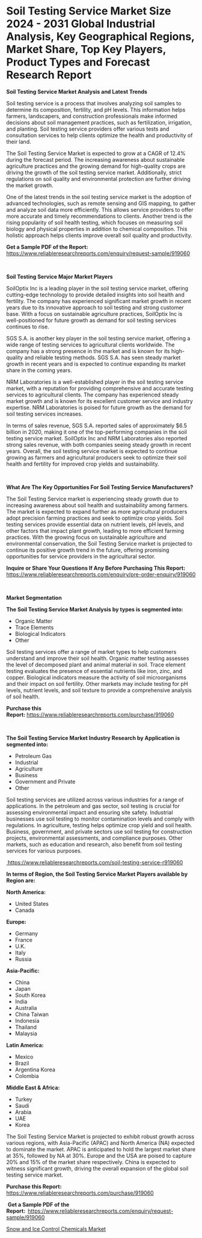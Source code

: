 <p><h1>Soil Testing Service Market Size 2024 - 2031 Global Industrial Analysis, Key Geographical Regions, Market Share, Top Key Players, Product Types and Forecast Research Report</h1></p><p><strong>Soil Testing Service Market Analysis and Latest Trends</strong></p>
<p><p>Soil testing service is a process that involves analyzing soil samples to determine its composition, fertility, and pH levels. This information helps farmers, landscapers, and construction professionals make informed decisions about soil management practices, such as fertilization, irrigation, and planting. Soil testing service providers offer various tests and consultation services to help clients optimize the health and productivity of their land.</p><p>The Soil Testing Service Market is expected to grow at a CAGR of 12.4% during the forecast period. The increasing awareness about sustainable agriculture practices and the growing demand for high-quality crops are driving the growth of the soil testing service market. Additionally, strict regulations on soil quality and environmental protection are further driving the market growth.</p><p>One of the latest trends in the soil testing service market is the adoption of advanced technologies, such as remote sensing and GIS mapping, to gather and analyze soil data more efficiently. This allows service providers to offer more accurate and timely recommendations to clients. Another trend is the rising popularity of soil health testing, which focuses on measuring soil biology and physical properties in addition to chemical composition. This holistic approach helps clients improve overall soil quality and productivity.</p></p>
<p><strong>Get a Sample PDF of the Report:&nbsp;</strong> <a href="https://www.reliableresearchreports.com/enquiry/request-sample/919060">https://www.reliableresearchreports.com/enquiry/request-sample/919060</a></p>
<p>&nbsp;</p>
<p><strong>Soil Testing Service Major Market Players</strong></p>
<p><p>SoilOptix Inc is a leading player in the soil testing service market, offering cutting-edge technology to provide detailed insights into soil health and fertility. The company has experienced significant market growth in recent years due to its innovative approach to soil testing and strong customer base. With a focus on sustainable agriculture practices, SoilOptix Inc is well-positioned for future growth as demand for soil testing services continues to rise.</p><p>SGS S.A. is another key player in the soil testing service market, offering a wide range of testing services to agricultural clients worldwide. The company has a strong presence in the market and is known for its high-quality and reliable testing methods. SGS S.A. has seen steady market growth in recent years and is expected to continue expanding its market share in the coming years.</p><p>NRM Laboratories is a well-established player in the soil testing service market, with a reputation for providing comprehensive and accurate testing services to agricultural clients. The company has experienced steady market growth and is known for its excellent customer service and industry expertise. NRM Laboratories is poised for future growth as the demand for soil testing services increases.</p><p>In terms of sales revenue, SGS S.A. reported sales of approximately $6.5 billion in 2020, making it one of the top-performing companies in the soil testing service market. SoilOptix Inc and NRM Laboratories also reported strong sales revenue, with both companies seeing steady growth in recent years. Overall, the soil testing service market is expected to continue growing as farmers and agricultural producers seek to optimize their soil health and fertility for improved crop yields and sustainability.</p></p>
<p>&nbsp;</p>
<p><strong>What Are The Key Opportunities For Soil Testing Service Manufacturers?</strong></p>
<p><p>The Soil Testing Service market is experiencing steady growth due to increasing awareness about soil health and sustainability among farmers. The market is expected to expand further as more agricultural producers adopt precision farming practices and seek to optimize crop yields. Soil testing services provide essential data on nutrient levels, pH levels, and other factors that impact plant growth, leading to more efficient farming practices. With the growing focus on sustainable agriculture and environmental conservation, the Soil Testing Service market is projected to continue its positive growth trend in the future, offering promising opportunities for service providers in the agricultural sector.</p></p>
<p><strong>Inquire or Share Your Questions If Any Before Purchasing This Report:</strong> <a href="https://www.reliableresearchreports.com/enquiry/pre-order-enquiry/919060">https://www.reliableresearchreports.com/enquiry/pre-order-enquiry/919060</a></p>
<p>&nbsp;</p>
<p><strong>Market Segmentation</strong></p>
<p><strong>The Soil Testing Service Market Analysis by types is segmented into:</strong></p>
<p><ul><li>Organic Matter</li><li>Trace Elements</li><li>Biological Indicators</li><li>Other</li></ul></p>
<p><p>Soil testing services offer a range of market types to help customers understand and improve their soil health. Organic matter testing assesses the level of decomposed plant and animal material in soil. Trace element testing evaluates the presence of essential nutrients like iron, zinc, and copper. Biological indicators measure the activity of soil microorganisms and their impact on soil fertility. Other markets may include testing for pH levels, nutrient levels, and soil texture to provide a comprehensive analysis of soil health.</p></p>
<p><strong>Purchase this Report:&nbsp;</strong><a href="https://www.reliableresearchreports.com/purchase/919060">https://www.reliableresearchreports.com/purchase/919060</a></p>
<p>&nbsp;</p>
<p><strong>The Soil Testing Service Market Industry Research by Application is segmented into:</strong></p>
<p><ul><li>Petroleum Gas</li><li>Industrial</li><li>Agriculture</li><li>Business</li><li>Government and Private</li><li>Other</li></ul></p>
<p><p>Soil testing services are utilized across various industries for a range of applications. In the petroleum and gas sector, soil testing is crucial for assessing environmental impact and ensuring site safety. Industrial businesses use soil testing to monitor contamination levels and comply with regulations. In agriculture, testing helps optimize crop yield and soil health. Business, government, and private sectors use soil testing for construction projects, environmental assessments, and compliance purposes. Other markets, such as education and research, also benefit from soil testing services for various purposes.</p></p>
<p><a href="https://www.reliableresearchreports.com/soil-testing-service-r919060">&nbsp;https://www.reliableresearchreports.com/soil-testing-service-r919060</a></p>
<p><strong>In terms of Region, the Soil Testing Service Market Players available by Region are:</strong></p>
<p>
    <p> <strong> North America: </strong>
        <ul>
            <li>United States</li>
            <li>Canada</li>
        </ul>
        </p> 
    <p> <strong> Europe: </strong>
        <ul>
            <li>Germany</li>
            <li>France</li>
            <li>U.K.</li>
            <li>Italy</li>
            <li>Russia</li>
        </ul>
        </p> 
    <p> <strong> Asia-Pacific: </strong>
        <ul>
            <li>China</li>
            <li>Japan</li>
            <li>South Korea</li>
            <li>India</li>
            <li>Australia</li>
            <li>China Taiwan</li>
            <li>Indonesia</li>
            <li>Thailand</li>
            <li>Malaysia</li>
        </ul>
        </p> 
    <p> <strong> Latin America: </strong>
        <ul>
            <li>Mexico</li>
            <li>Brazil</li>
            <li>Argentina Korea</li>
            <li>Colombia</li>
        </ul>
        </p> 
    <p> <strong> Middle East & Africa: </strong>
        <ul>
            <li>Turkey</li>
            <li>Saudi</li>
            <li>Arabia</li>
            <li>UAE</li>
            <li>Korea</li>
        </ul>
    </p>
    </p>
<p><p>The Soil Testing Service Market is projected to exhibit robust growth across various regions, with Asia-Pacific (APAC) and North America (NA) expected to dominate the market. APAC is anticipated to hold the largest market share at 35%, followed by NA at 30%. Europe and the USA are poised to capture 20% and 15% of the market share respectively. China is expected to witness significant growth, driving the overall expansion of the global soil testing service market.</p></p>
<p><strong>Purchase this Report: </strong><a href="https://www.reliableresearchreports.com/purchase/919060">https://www.reliableresearchreports.com/purchase/919060</a></p>
<p>&nbsp;<strong>Get a Sample PDF of the Report:&nbsp;&nbsp;</strong><a href="https://www.reliableresearchreports.com/enquiry/request-sample/919060">https://www.reliableresearchreports.com/enquiry/request-sample/919060</a></p>
<p><strong></strong></p>
<p><p><a href="https://full-wildebeest-80b.notion.site/Snow-and-Ice-Control-Chemicals-Market-Exploring-Market-Share-Market-Trends-and-Future-Growth-40e26c743161416b93a996bf298c7aeb">Snow and Ice Control Chemicals Market</a></p></p>